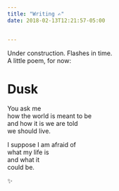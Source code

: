 ```yaml
---
title: "Writing ✍︎"
date: 2018-02-13T12:21:57-05:00


---
```


Under construction. Flashes in time.\
A little poem, for now:

# Dusk

You ask me\
how the world is meant to be\
and how it is we are told\
we should live.

I suppose I am afraid of\
what my life is\
and what it\
could be.

✨
